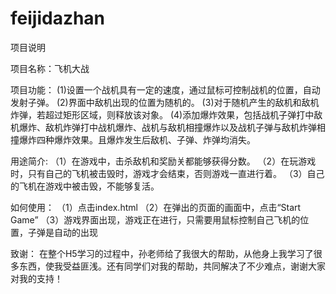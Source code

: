 # feijidazhan
项目说明

项目名称：飞机大战

项目功能：
(1)设置一个战机具有一定的速度，通过鼠标可控制战机的位置，自动发射子弹。
(2)界面中敌机出现的位置为随机的。
(3)对于随机产生的敌机和敌机炸弹，若超过矩形区域，则释放该对象。
(4)添加爆炸效果，包括战机子弹打中敌机爆炸、敌机炸弹打中战机爆炸、战机与敌机相撞爆炸以及战机子弹与敌机炸弹相撞爆炸四种爆炸效果。且爆炸发生后敌机、子弹、炸弹均消失。

用途简介:
（1）在游戏中，击杀敌机和奖励关都能够获得分数。
（2）在玩游戏时，只有自己的飞机被击毁时，游戏才会结束，否则游戏一直进行着。
（3）自己的飞机在游戏中被击毁，不能够复活。

如何使用：
（1）点击index.html
（2）在弹出的页面的画面中，点击“Start Game”
（3）游戏界面出现，游戏正在进行，只需要用鼠标控制自己飞机的位置，子弹是自动的出现

致谢：
在整个H5学习的过程中，孙老师给了我很大的帮助，从他身上我学习了很多东西，使我受益匪浅。还有同学们对我的帮助，共同解决了不少难点，谢谢大家对我的支持！

